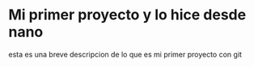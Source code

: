 # Mi primer proyecto y lo hice desde nano 

esta es una breve descripcion de lo que es mi primer proyecto con git
